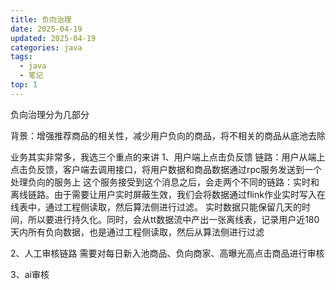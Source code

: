 ```yaml
---
title: 负向治理
date: 2025-04-19
updated: 2025-04-19
categories: java
tags:
  - java
  - 笔记
top: 1
---
```


负向治理分为几部分

背景：增强推荐商品的相关性，减少用户负向的商品，将不相关的商品从底池去除

业务其实非常多，我选三个重点的来讲
1、用户端上点击负反馈
链路：用户从端上点击负反馈，客户端去调用接口，将用户数据和商品数据通过rpc服务发送到一个处理负向的服务上
这个服务接受到这个消息之后，会走两个不同的链路：实时和离线链路。由于需要让用户实时屏蔽生效，我们会将数据通过flink作业实时写入在线表中，通过工程侧读取，然后算法侧进行过滤。
实时数据只能保留几天的时间，所以要进行持久化。同时，会从tt数据流中产出一张离线表，记录用户近180天内所有负向数据，也是通过工程侧读取，然后从算法侧进行过滤

2、人工审核链路
需要对每日新入池商品、负向商家、高曝光高点击商品进行审核

3、ai审核

